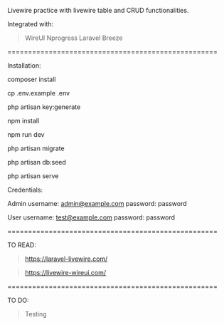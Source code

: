 Livewire practice with livewire table and CRUD functionalities.

Integrated with:
> WireUI
> Nprogress
> Laravel Breeze

===================================================

Installation:

composer install

cp .env.example .env

php artisan key:generate

npm install

npm run dev

php artisan migrate

php artisan db:seed

php artisan serve

Credentials:

Admin
username: admin@example.com
password: password

User
username: test@example.com
password: password

===================================================

TO READ:

> https://laravel-livewire.com/

> https://livewire-wireui.com/

===================================================

TO DO:

> Testing